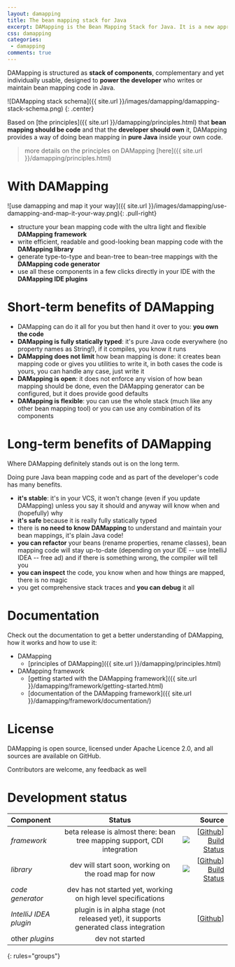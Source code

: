 ```yaml
---
layout: damapping
title: The bean mapping stack for Java
excerpt: DAMapping is the Bean Mapping Stack for Java. It is a new approach to bean mapping, by design and principles. Ground rule, bean mapping must be pure Java code and this code belongs to the developer. DAMapping is fully statically typed, make debug and refactoring prime citizens, is little intrusive and highly customizable. It can be used as a whole to fully automate bean mapping code writing or components can be used individually.
css: damapping
categories:
 - damapping
comments: true
---
```


DAMapping is structured as **stack of components**, complementary and yet individually usable, designed to **power the developer** who writes or maintain bean mapping code in Java.

![DAMapping stack schema]({{ site.url }}/images/damapping/damapping-stack-schema.png)
{: .center}

Based on [the principles]({{ site.url }}/damapping/principles.html) that **bean mapping should be code** and that the **developer should own** it, DAMapping provides a way of doing bean mapping in **pure Java** inside your own code.

>more details on the principles on DAMapping [here]({{ site.url }}/damapping/principles.html)

# With DAMapping

![use damapping and map it your way]({{ site.url }}/images/damapping/use-damapping-and-map-it-your-way.png){: .pull-right}

* structure your bean mapping code with the ultra light and flexible **DAMapping framework**
* write efficient, readable and good-looking bean mapping code with the **DAMapping library**
* generate type-to-type and bean-tree to bean-tree mappings with the **DAMapping code generator**
* use all these components in a few clicks directly in your IDE with the **DAMapping IDE plugins**

# Short-term benefits of DAMapping

* DAMapping can do it all for you but then hand it over to you: **you own the code**
* **DAMapping is fully statically typed**: it's pure Java code everywhere (no property names as String!), if it compiles, you know it runs
* **DAMapping does not limit** how bean mapping is done: it creates bean mapping code or gives you utilities to write it, in both cases the code is yours, you can handle any case, just write it
* **DAMapping is open**: it does not enforce any vision of how bean mapping should be done, even the DAMapping generator can be configured, but it does provide good defaults
* **DAMapping is flexible**: you can use the whole stack (much like any other bean mapping tool) or you can use any combination of its components

# Long-term benefits of DAMapping

Where DAMapping definitely stands out is on the long term.

Doing pure Java bean mapping code and as part of the developer's code has many benefits.

* **it's stable**: it's in your VCS, it won't change (even if you update DAMapping) unless you say it should and anyway will know when and (hopefully) why
* **it's safe** because it is really fully statically typed
* there is **no need to know DAMapping** to understand and maintain your bean mappings, it's plain Java code!
* **you can refactor** your beans (rename properties, rename classes), bean mapping code will stay up-to-date (depending on your IDE -- use IntelliJ IDEA -- free ad) and if there is something wrong, the compiler will tell you
* **you can inspect** the code, you know when and how things are mapped, there is no magic
* you get comprehensive stack traces and **you can debug** it all

# Documentation

Check out the documentation to get a better understanding of DAMapping, how it works and how to use it:

* DAMapping
    - [principles of DAMapping]({{ site.url }}/damapping/principles.html)
* DAMapping framework
    - [getting started with the DAMapping framework]({{ site.url }}/damapping/framework/getting-started.html)
    - [documentation of the DAMapping framework]({{ site.url }}/damapping/framework/documentation/)

<!--
* DAMapping library
    - [presentation of the DAMapping library]({{ site.url }}/damapping/library/presentation.html)
* [principles of a new code generator]({{ site.url }}/damapping/generator/principles.html)
* [presentation of the IntelliJ IDEA plugin]({{ site.url }}/damapping/ide-plugin/for-intellij-idea.html)
-->

# License

DAMapping is open source, licensed under Apache Licence 2.0, and all sources are available on GitHub.

Contributors are welcome, any feedback as well

# Development status

| Component | Status | Source |
|:--------|:-------:|--------:|
| *framework*   | beta release is almost there: bean tree mapping support, CDI integration | [[Github](https://github.com/lesaint/damapping)] [![Build Status](https://travis-ci.org/lesaint/damapping.svg?branch=master)](https://travis-ci.org/lesaint/damapping) |
| *library*   | dev will start soon, working on the road map for now | [[Github](https://github.com/lesaint/damapping-library)] [![Build Status](https://travis-ci.org/lesaint/damapping-library.svg?branch=master)](https://travis-ci.org/lesaint/damapping-library) |
| *code generator*   | dev has not started yet, working on high level specifications | |
| *IntelliJ IDEA plugin*   |  plugin is in alpha stage (not released yet), it supports generated class integration | [[Github](https://github.com/lesaint/damapping-idea)] |
| other *plugins* | dev not started | |
{: rules="groups"}


<!--
# DAMapping foundation articles

<ul class="post-list">
    <li><article><a href="{% post_url articles/2014-05-21-java_bean_mapping_is_wrong_lets_fix_it %}">Java Bean Mapping is wrong, let's fix it! <span class="entry-date"><time datetime="2014-05-21T00:00:00+02:00">May 21, 2014</time></span></a></article></li>
    <li><article><a href="http://localhost:4000/articles/2014/11/04/damapping-is-a-bean-mapping-stack-not-another-library.html">DAMapping is a bean mapping stack, not another library</a></article></li>
    <li><article><a href="http://localhost:4000/articles/2014/11/04/genesis-of-the-damapping-project.html">Genesis of the DAMapping project</a> <span class="entry-date"><time datetime="2014-05-21T00:00:00+02:00">May 21, 2014</time></span></article></li>
</ul>

-->

